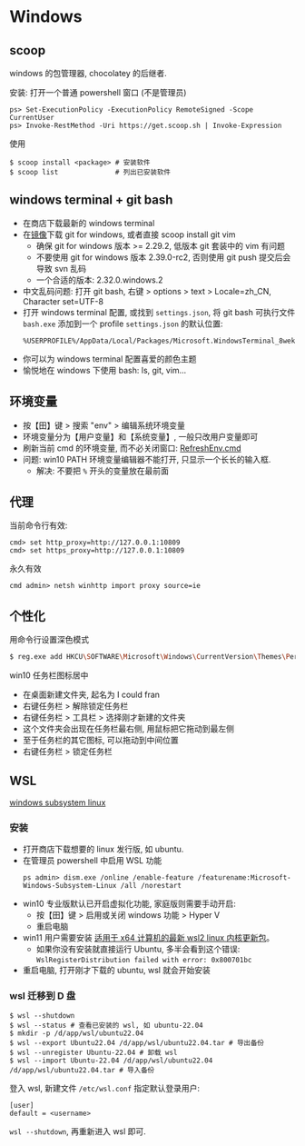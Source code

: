 # Windows

## scoop

windows 的包管理器, chocolatey 的后继者.

安装: 打开一个普通 powershell 窗口 (不是管理员)
```
ps> Set-ExecutionPolicy -ExecutionPolicy RemoteSigned -Scope CurrentUser
ps> Invoke-RestMethod -Uri https://get.scoop.sh | Invoke-Expression
```

使用

    $ scoop install <package> # 安装软件
    $ scoop list              # 列出已安装软件

## windows terminal + git bash

- 在商店下载最新的 windows terminal
- 在[镜像](https://npm.taobao.org/mirrors/git-for-windows/)下载 git for windows, 或者直接 scoop install git vim
  - 确保 git for windows 版本 >= 2.29.2, 低版本 git 套装中的 vim 有问题
  - 不要使用 git for windows 版本 2.39.0-rc2, 否则使用 git push 提交后会导致 svn 乱码
  - 一个合适的版本: 2.32.0.windows.2
- 中文乱码问题: 打开 git bash, 右键 > options > text > Locale=zh\_CN, Character set=UTF-8
- 打开 windows terminal 配置, 或找到 `settings.json`, 将 git bash 可执行文件 `bash.exe` 添加到一个 profile
  `settings.json` 的默认位置:
  ```
  %USERPROFILE%/AppData/Local/Packages/Microsoft.WindowsTerminal_8wekyb3d8bbwe/LocalState/settings.json
  ```
- 你可以为 windows terminal 配置喜爱的颜色主题
- 愉悦地在 windows 下使用 bash: ls, git, vim...

## 环境变量

- 按【田】键 > 搜索 "env" > 编辑系统环境变量
- 环境变量分为【用户变量】和【系统变量】, 一般只改用户变量即可
- 刷新当前 cmd 的环境变量, 而不必关闭窗口: [RefreshEnv.cmd](https://github.com/chocolatey-archive/chocolatey/blob/master/src/redirects/RefreshEnv.cmd)
- 问题: win10 PATH 环境变量编辑器不能打开, 只显示一个长长的输入框.
  - 解决: 不要把 `%` 开头的变量放在最前面

## 代理

当前命令行有效:

    cmd> set http_proxy=http://127.0.0.1:10809
    cmd> set https_proxy=http://127.0.0.1:10809

永久有效

    cmd admin> netsh winhttp import proxy source=ie

## 个性化

用命令行设置深色模式

```sh
$ reg.exe add HKCU\SOFTWARE\Microsoft\Windows\CurrentVersion\Themes\Personalize /v AppsUseLightTheme /t REG_DWORD /d 0 /f
```

win10 任务栏图标居中

- 在桌面新建文件夹, 起名为 I could fran
- 右键任务栏 > 解除锁定任务栏
- 右键任务栏 > 工具栏 > 选择刚才新建的文件夹
- 这个文件夹会出现在任务栏最右侧, 用鼠标把它拖动到最左侧
- 至于任务栏的其它图标, 可以拖动到中间位置
- 右键任务栏 > 锁定任务栏

## WSL

[windows subsystem linux](https://learn.microsoft.com/zh-cn/windows/wsl/install-manual)

### 安装

- 打开商店下载想要的 linux 发行版, 如 ubuntu.
- 在管理员 powershell 中启用 WSL 功能
  ```
  ps admin> dism.exe /online /enable-feature /featurename:Microsoft-Windows-Subsystem-Linux /all /norestart
  ```
- win10 专业版默认已开启虚拟化功能, 家庭版则需要手动开启:
  - 按【田】键 > 启用或关闭 windows 功能 > Hyper V
  - 重启电脑
- win11 用户需要安装 [适用于 x64 计算机的最新 wsl2 linux 内核更新包](https://wslstorestorage.blob.core.windows.net/wslblob/wsl_update_x64.msi)。
  - 如果你没有安装就直接运行 Ubuntu, 多半会看到这个错误: `WslRegisterDistribution failed with error: 0x800701bc`
- 重启电脑, 打开刚才下载的 ubuntu, wsl 就会开始安装

### wsl 迁移到 D 盘

```
$ wsl --shutdown
$ wsl --status # 查看已安装的 wsl, 如 ubuntu-22.04
$ mkdir -p /d/app/wsl/ubuntu22.04
$ wsl --export Ubuntu22.04 /d/app/wsl/ubuntu22.04.tar # 导出备份
$ wsl --unregister Ubuntu-22.04 # 卸载 wsl
$ wsl --import Ubuntu-22.04 /d/app/wsl/ubuntu22.04 /d/app/wsl/ubuntu22.04.tar # 导入备份
```

登入 wsl, 新建文件 `/etc/wsl.conf` 指定默认登录用户:
```
[user]
default = <username>
```

`wsl --shutdown`, 再重新进入 wsl 即可.
